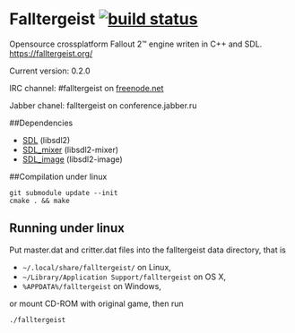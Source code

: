 Falltergeist [![build status](https://secure.travis-ci.org/falltergeist/falltergeist.png)](http://travis-ci.org/falltergeist/falltergeist)
============

Opensource crossplatform Fallout 2™ engine writen in C++ and SDL.
https://falltergeist.org/

Current version: 0.2.0

IRC channel: #falltergeist on [freenode.net](http://webchat.freenode.net/?channels=falltergeist)

Jabber chanel: falltergeist on conference.jabber.ru

##Dependencies

- [SDL](http://www.libsdl.org) (libsdl2)
- [SDL\_mixer](http://www.libsdl.org/projects/SDL_mixer/) (libsdl2-mixer)
- [SDL\_image](http://www.libsdl.org/projects/SDL_image/) (libsdl2-image)

##Compilation under linux

```
git submodule update --init
cmake . && make
```

## Running under linux

Put master.dat and critter.dat files into the falltergeist data directory, that is

* `~/.local/share/falltergeist/` on Linux,
*  `~/Library/Application Support/falltergeist` on OS X,
* `%APPDATA%/falltergeist` on Windows,

or mount CD-ROM with original game, then run

```
./falltergeist
```
